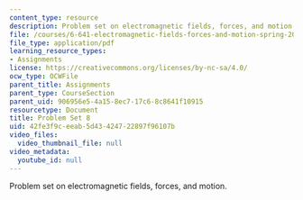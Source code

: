 ```yaml
---
content_type: resource
description: Problem set on electromagnetic fields, forces, and motion.
file: /courses/6-641-electromagnetic-fields-forces-and-motion-spring-2005/42fe3f9ceeab5d43424722897f96107b_ps8sp05.pdf
file_type: application/pdf
learning_resource_types:
- Assignments
license: https://creativecommons.org/licenses/by-nc-sa/4.0/
ocw_type: OCWFile
parent_title: Assignments
parent_type: CourseSection
parent_uid: 906956e5-4a15-8ec7-17c6-8c8641f10915
resourcetype: Document
title: Problem Set 8
uid: 42fe3f9c-eeab-5d43-4247-22897f96107b
video_files:
  video_thumbnail_file: null
video_metadata:
  youtube_id: null
---
```

Problem set on electromagnetic fields, forces, and motion.